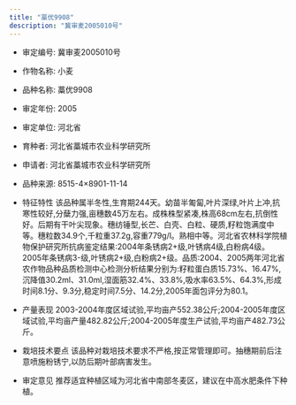 ```yaml
---
title: "藁优9908"
description: "冀审麦2005010号"
---
```

* 审定编号:  冀审麦2005010号

*  作物名称:  小麦

*  品种名称:  藁优9908

*  审定年份:  2005

*  审定单位:  河北省

* 育种者:  河北省藁城市农业科学研究所

*  申请者:  河北省藁城市农业科学研究所

*  品种来源:  8515-4×8901-11-14

*  特征特性
该品种属半冬性,生育期244天。幼苗半匍匐,叶片深绿,叶片上冲,抗寒性较好,分蘖力强,亩穗数45万左右。成株株型紧凑,株高68cm左右,抗倒性好。后期有干叶尖现象。穗纺锤型,长芒、白壳、白粒、硬质,籽粒饱满度中等。穗粒数34.9个,千粒重37.2g,容重779g/l。熟相中等。河北省农林科学院植物保护研究所抗病鉴定结果:2004年条锈病2+级,叶锈病4级,白粉病4级。2005年条锈病3-级,叶锈病2+级,白粉病2+级。品质:2004、2005两年河北省农作物品种品质检测中心检测分析结果分别为:籽粒蛋白质15.73%、16.47%,沉降值30.2ml、31.0ml,湿面筋32.4%、33.8%,吸水率63.5%、64.3%,形成时间8.1分、9.3分,稳定时间7.5分、14.2分,2005年面包评分为80.1。

*  产量表现
2003-2004年度区域试验,平均亩产552.38公斤;2004-2005年度区域试验,平均亩产量482.82公斤;2004-2005年度生产试验,平均亩产482.73公斤。

*  栽培技术要点
该品种对栽培技术要求不严格,按正常管理即可。抽穗期前后注意喷施粉锈宁,以防后期叶部病害发生。

*  审定意见
推荐适宜种植区域为河北省中南部冬麦区，建议在中高水肥条件下种植。
